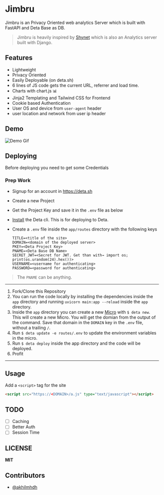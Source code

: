 # Jimbru

Jimbru is an Privacy Oriented web analytics Server which is built with FastAPI and Deta Base as DB.

> Jimbru is heavily inspired by [Shynet](https:github.com/milesmcc/shynet) which is also an Analytics server built with Django.

## Features

- Lightweight
- Privacy Oriented
- Easily Deployable (on deta.sh)
- 6 lines of JS code gets the current URL, referrer and load time.
- Charts with chart.js 📊
- Jinja2 Templating and Tailwind CSS for Frontend
- Cookie based Authentication
- User OS and device from `user-agent` header
- user location and network from user ip header

## Demo

![Demo Gif](https://user-images.githubusercontent.com/40897573/99864902-1fb1c980-2bcc-11eb-81e6-49380d36d263.gif)

## Deploying

Before deploying you need to get some Credentials

### Prep Work
- Signup for an account in https://deta.sh
- Create a new Project 
- Get the Project Key and save it in the `.env` file as below
- [Install](https://docs.deta.sh/docs/cli/install) the Deta cli. This is for deploying to Deta.
- Create a `.env` file inside the `app/routes` directory with the following keys

    ```env
    TITLE=<title of the site>
    DOMAIN=<domain of the deployed server>
    PKEY=<Deta Project Key>
    PNAME=<Deta Base DB Name>
    SECRET_JWT=<Secret for JWT. Get than with→ import os; print(os.urandom(24).hex())>
    USERNAME=<username for authenticating>
    PASSWORD=<password for authenticating>
    ```

> The `PNAME` can be anything.

---

1. Fork/Clone this Repository
2. You can run the code locally by installing the dependencies inside the `app` directory and running `uvicorn main:app --reload` inside the `app` directory.
3. Inside the `app` directory you can create a new [Micro](https://docs.deta.sh/docs/micros/about) with `$ deta new`. This will create a new Micro. You will get the domian from the output of the command. Save that domain in the `DOMAIN` key in the `.env` file, without a trailing `/`.
4. Run `$ deta update -e routes/.env` to update the environment variables in the micro.
5. Run `$ deta deploy` inside the app directory and the code will be deployed.
6. Profit

---

## Usage

Add a `<script>` tag for the site

```html
<script src="https://<DOMAIN>/a.js" type="text/javascript"></script>
```

## TODO

- [ ] Caching
- [ ] Better Auth
- [ ] Session Time

## LICENSE

**MIT**

## Contributors

- [@akhilmhdh](https://github.com/akhilmhdh)